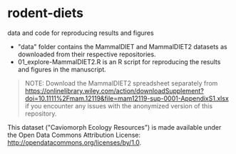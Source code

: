 # rodent-diets
data and code for reproducing results and figures

* "data" folder contains the MammalDIET and MammalDIET2 datasets as downloaded from their respective repositories.
* 01_explore-MammalDIET2.R is an R script for reproducing the results and figures in the manuscript. 

> NOTE: Download the MammalDIET2 spreadsheet separately from https://onlinelibrary.wiley.com/action/downloadSupplement?doi=10.1111%2Fmam.12119&file=mam12119-sup-0001-AppendixS1.xlsx if you encounter any issues with the anonymized version of this repository.

This dataset ("Caviomorph Ecology Resources") is made available under the Open Data Commons Attribution License: http://opendatacommons.org/licenses/by/1.0.
